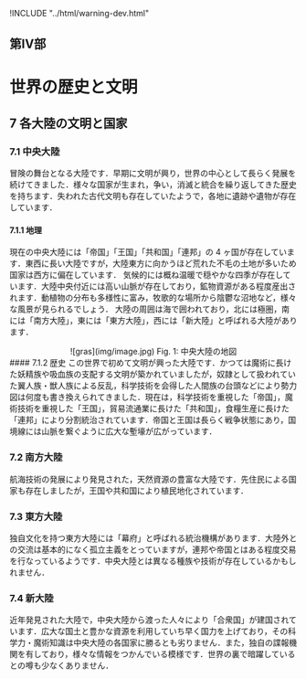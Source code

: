 !INCLUDE "../html/warning-dev.html"
## 第IV部
# 世界の歴史と文明
## 7 各大陸の文明と国家
### 7.1 中央大陸
冒険の舞台となる大陸です．早期に文明が興り，世界の中心として長らく発展を続けてきました．様々な国家が生まれ，争い，消滅と統合を繰り返してきた歴史を持ちます．失われた古代文明も存在していたようで，各地に遺跡や遺物が存在しています．

#### 7.1.1 地理
現在の中央大陸には「帝国」「王国」「共和国」「連邦」の 4 ヶ国が存在しています．東西に長い大陸ですが，大陸東方に向かうほど荒れた不毛の土地が多いため国家は西方に偏在しています．
気候的には概ね温暖で穏やかな四季が存在しています．大陸中央付近には高い山脈が存在しており，鉱物資源がある程度産出されます．動植物の分布も多様性に富み，牧歌的な場所から陰鬱な沼地など，様々な風景が見られるでしょう．
大陸の周囲は海で囲われており，北には極圏，南には「南方大陸」，東には「東方大陸」，西には「新大陸」と呼ばれる大陸があります．
<div align="center">
![gras](img/image.jpg)  
Fig. 1: 中央大陸の地図
</div>
#### 7.1.2 歴史
この世界で初めて文明が興った大陸です．かつては魔術に長けた妖精族や吸血族の支配する文明が築かれていましたが，奴隷として扱われていた翼人族・獣人族による反乱，科学技術を会得した人間族の台頭などにより勢力図は何度も書き換えられてきました．現在は，科学技術を重視した「帝国」，魔術技術を重視した「王国」，貿易流通業に長けた「共和国」，食糧生産に長けた「連邦」により分割統治されています．帝国と王国は長らく戦争状態にあり，国境線には山脈を繋ぐように広大な塹壕が広がっています．

### 7.2 南方大陸
航海技術の発展により発見された，天然資源の豊富な大陸です．先住民による国家も存在しましたが，王国や共和国により植民地化されています．

### 7.3 東方大陸
独自文化を持つ東方大陸には「幕府」と呼ばれる統治機構があります．大陸外との交流は基本的になく孤立主義をとっていますが，連邦や帝国とはある程度交易を行なっているようです．中央大陸とは異なる種族や技術が存在しているかもしれません．

### 7.4 新大陸
近年発見された大陸で，中央大陸から渡った人々により「合衆国」が建国されています．広大な国土と豊かな資源を利用していち早く国力を上げており，その科学力・魔術知識は中央大陸の各国家に勝るとも劣りません．また，独自の諜報機関を有しており，様々な情報をつかんでいる模様です．世界の裏で暗躍しているとの噂も少なくありません．
